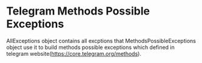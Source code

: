 # Telegram Methods Possible Exceptions
AllExceptions object contains all excptions that MethodsPossibleExceptions object use it to build methods possible exceptions 
which defined in telegram website(https://core.telegram.org/methods).
